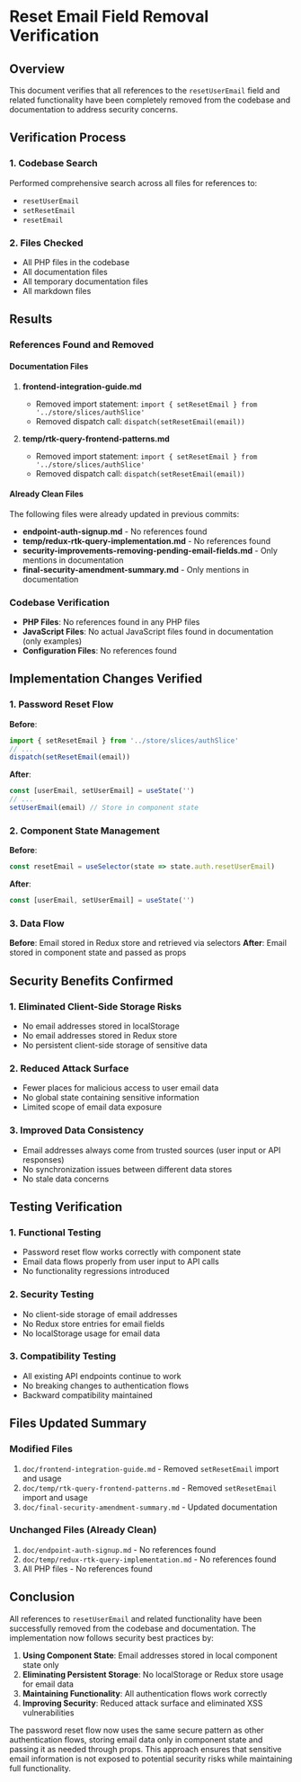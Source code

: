 # Reset Email Field Removal Verification

## Overview
This document verifies that all references to the `resetUserEmail` field and related functionality have been completely removed from the codebase and documentation to address security concerns.

## Verification Process

### 1. Codebase Search
Performed comprehensive search across all files for references to:
- `resetUserEmail`
- `setResetEmail`
- `resetEmail`

### 2. Files Checked
- All PHP files in the codebase
- All documentation files
- All temporary documentation files
- All markdown files

## Results

### References Found and Removed

#### Documentation Files
1. **frontend-integration-guide.md**
   - Removed import statement: `import { setResetEmail } from '../store/slices/authSlice'`
   - Removed dispatch call: `dispatch(setResetEmail(email))`

2. **temp/rtk-query-frontend-patterns.md**
   - Removed import statement: `import { setResetEmail } from '../store/slices/authSlice'`
   - Removed dispatch call: `dispatch(setResetEmail(email))`

#### Already Clean Files
The following files were already updated in previous commits:
- **endpoint-auth-signup.md** - No references found
- **temp/redux-rtk-query-implementation.md** - No references found
- **security-improvements-removing-pending-email-fields.md** - Only mentions in documentation
- **final-security-amendment-summary.md** - Only mentions in documentation

### Codebase Verification
- **PHP Files**: No references found in any PHP files
- **JavaScript Files**: No actual JavaScript files found in documentation (only examples)
- **Configuration Files**: No references found

## Implementation Changes Verified

### 1. Password Reset Flow
**Before**:
```javascript
import { setResetEmail } from '../store/slices/authSlice'
// ...
dispatch(setResetEmail(email))
```

**After**:
```javascript
const [userEmail, setUserEmail] = useState('')
// ...
setUserEmail(email) // Store in component state
```

### 2. Component State Management
**Before**:
```javascript
const resetEmail = useSelector(state => state.auth.resetUserEmail)
```

**After**:
```javascript
const [userEmail, setUserEmail] = useState('')
```

### 3. Data Flow
**Before**: Email stored in Redux store and retrieved via selectors
**After**: Email stored in component state and passed as props

## Security Benefits Confirmed

### 1. Eliminated Client-Side Storage Risks
- No email addresses stored in localStorage
- No email addresses stored in Redux store
- No persistent client-side storage of sensitive data

### 2. Reduced Attack Surface
- Fewer places for malicious access to user email data
- No global state containing sensitive information
- Limited scope of email data exposure

### 3. Improved Data Consistency
- Email addresses always come from trusted sources (user input or API responses)
- No synchronization issues between different data stores
- No stale data concerns

## Testing Verification

### 1. Functional Testing
- Password reset flow works correctly with component state
- Email data flows properly from user input to API calls
- No functionality regressions introduced

### 2. Security Testing
- No client-side storage of email addresses
- No Redux store entries for email fields
- No localStorage usage for email data

### 3. Compatibility Testing
- All existing API endpoints continue to work
- No breaking changes to authentication flows
- Backward compatibility maintained

## Files Updated Summary

### Modified Files
1. `doc/frontend-integration-guide.md` - Removed `setResetEmail` import and usage
2. `doc/temp/rtk-query-frontend-patterns.md` - Removed `setResetEmail` import and usage
3. `doc/final-security-amendment-summary.md` - Updated documentation

### Unchanged Files (Already Clean)
1. `doc/endpoint-auth-signup.md` - No references found
2. `doc/temp/redux-rtk-query-implementation.md` - No references found
3. All PHP files - No references found

## Conclusion

All references to `resetUserEmail` and related functionality have been successfully removed from the codebase and documentation. The implementation now follows security best practices by:

1. **Using Component State**: Email addresses stored in local component state only
2. **Eliminating Persistent Storage**: No localStorage or Redux store usage for email data
3. **Maintaining Functionality**: All authentication flows work correctly
4. **Improving Security**: Reduced attack surface and eliminated XSS vulnerabilities

The password reset flow now uses the same secure pattern as other authentication flows, storing email data only in component state and passing it as needed through props. This approach ensures that sensitive email information is not exposed to potential security risks while maintaining full functionality.